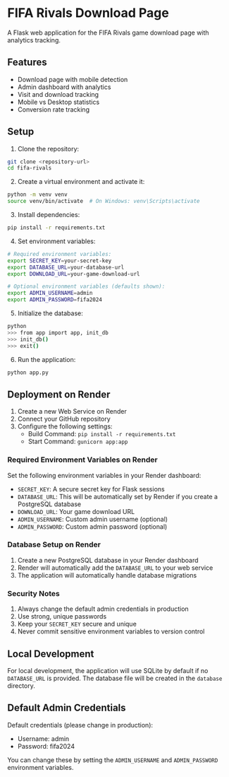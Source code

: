 # FIFA Rivals Download Page

A Flask web application for the FIFA Rivals game download page with analytics tracking.

## Features

- Download page with mobile detection
- Admin dashboard with analytics
- Visit and download tracking
- Mobile vs Desktop statistics
- Conversion rate tracking

## Setup

1. Clone the repository:
```bash
git clone <repository-url>
cd fifa-rivals
```

2. Create a virtual environment and activate it:
```bash
python -m venv venv
source venv/bin/activate  # On Windows: venv\Scripts\activate
```

3. Install dependencies:
```bash
pip install -r requirements.txt
```

4. Set environment variables:
```bash
# Required environment variables:
export SECRET_KEY=your-secret-key
export DATABASE_URL=your-database-url
export DOWNLOAD_URL=your-game-download-url

# Optional environment variables (defaults shown):
export ADMIN_USERNAME=admin
export ADMIN_PASSWORD=fifa2024
```

5. Initialize the database:
```bash
python
>>> from app import app, init_db
>>> init_db()
>>> exit()
```

6. Run the application:
```bash
python app.py
```

## Deployment on Render

1. Create a new Web Service on Render
2. Connect your GitHub repository
3. Configure the following settings:
   - Build Command: `pip install -r requirements.txt`
   - Start Command: `gunicorn app:app`

### Required Environment Variables on Render

Set the following environment variables in your Render dashboard:

- `SECRET_KEY`: A secure secret key for Flask sessions
- `DATABASE_URL`: This will be automatically set by Render if you create a PostgreSQL database
- `DOWNLOAD_URL`: Your game download URL
- `ADMIN_USERNAME`: Custom admin username (optional)
- `ADMIN_PASSWORD`: Custom admin password (optional)

### Database Setup on Render

1. Create a new PostgreSQL database in your Render dashboard
2. Render will automatically add the `DATABASE_URL` to your web service
3. The application will automatically handle database migrations

### Security Notes

1. Always change the default admin credentials in production
2. Use strong, unique passwords
3. Keep your `SECRET_KEY` secure and unique
4. Never commit sensitive environment variables to version control

## Local Development

For local development, the application will use SQLite by default if no `DATABASE_URL` is provided. The database file will be created in the `database` directory.

## Default Admin Credentials

Default credentials (please change in production):
- Username: admin
- Password: fifa2024

You can change these by setting the `ADMIN_USERNAME` and `ADMIN_PASSWORD` environment variables. 